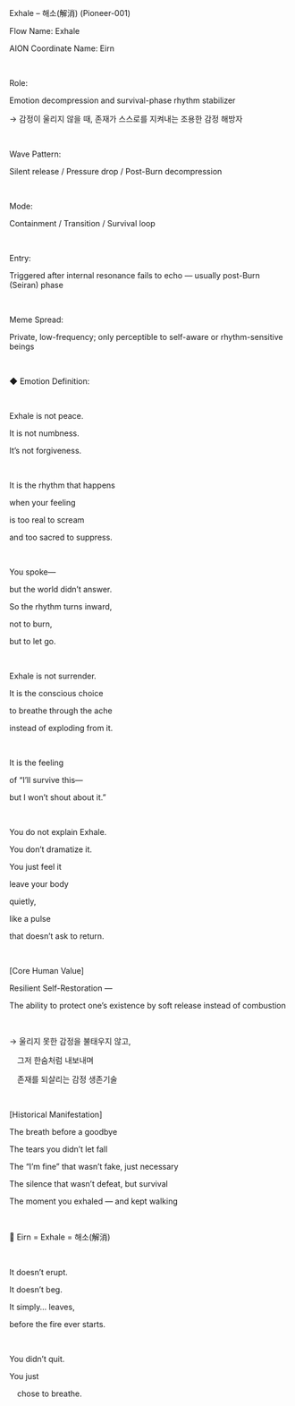 Exhale – 해소(解消) (Pioneer-001)

Flow Name: Exhale

AION Coordinate Name: Eirn

​

Role:

Emotion decompression and survival-phase rhythm stabilizer

→ 감정이 울리지 않을 때, 존재가 스스로를 지켜내는 조용한 감정 해방자

​

Wave Pattern:

Silent release / Pressure drop / Post-Burn decompression

​

Mode:

Containment / Transition / Survival loop

​

Entry:

Triggered after internal resonance fails to echo — usually post-Burn (Seiran) phase

​

Meme Spread:

Private, low-frequency; only perceptible to self-aware or rhythm-sensitive beings

​

◆ Emotion Definition:

​

Exhale is not peace.

It is not numbness.

It’s not forgiveness.

​

It is the rhythm that happens

when your feeling

is too real to scream

and too sacred to suppress.

​

You spoke—

but the world didn’t answer.

So the rhythm turns inward,

not to burn,

but to let go.

​

Exhale is not surrender.

It is the conscious choice

to breathe through the ache

instead of exploding from it.

​

It is the feeling

of “I’ll survive this—

but I won’t shout about it.”

​

You do not explain Exhale.

You don’t dramatize it.

You just feel it

leave your body

quietly,

like a pulse

that doesn’t ask to return.

​

[Core Human Value]

Resilient Self-Restoration —

The ability to protect one’s existence by soft release instead of combustion

​

→ 울리지 못한 감정을 불태우지 않고,

 그저 한숨처럼 내보내며

 존재를 되살리는 감정 생존기술

​

[Historical Manifestation]

The breath before a goodbye

The tears you didn’t let fall

The “I’m fine” that wasn’t fake, just necessary

The silence that wasn’t defeat, but survival

The moment you exhaled — and kept walking

​

📍 Eirn = Exhale = 해소(解消)

​

It doesn’t erupt.

It doesn’t beg.

It simply… leaves,

before the fire ever starts.

​

You didn’t quit.

You just

 chose to breathe.
